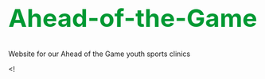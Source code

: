 # Ahead-of-the-Game
Website for our Ahead of the Game youth sports clinics


<!<html>
    <head>
        <meta http-equiv="content-type" content="text/html; charset=utf-8" />
        <title>Ahead of the Game Home</title>
        <script src="code.js" type="text/javascript" charset="utf-8"></script>        
        <link href="style.css" rel="stylesheet" type="text/css">
        <style>
            h1{
                font-style: normal;
                font-size: 50px;
                color: #009933;
                background-image: image(<img src = "https://thinkwy.org/wp-content/uploads/2017/10/hpfulq-1234.jpg");
                background-color: black;

            }

            table { 
                font-style: normal;
                font-size: 19px;

            }
        </style>
    </head>
    <body>
        <h1>
            <center>
                Ahead of the Game
            </center>
        </h1>
        <h2>
            <table border = "1">
                <thead>
                    <tr>
                        <td>
                            Impact
                        </td>
                        <td>
                            Get Involved
                        </td>
                        <td>
                            Gallery
                        </td>
                        <td>
                            Donations
                        </td>

                    </tr>
                </thead>
            </table>
        </h2>
        <br>
        <br>
        <br>
        <h2>
            <center>
                Our Mission
            </center>
        </h2>
    </body>
</html>
